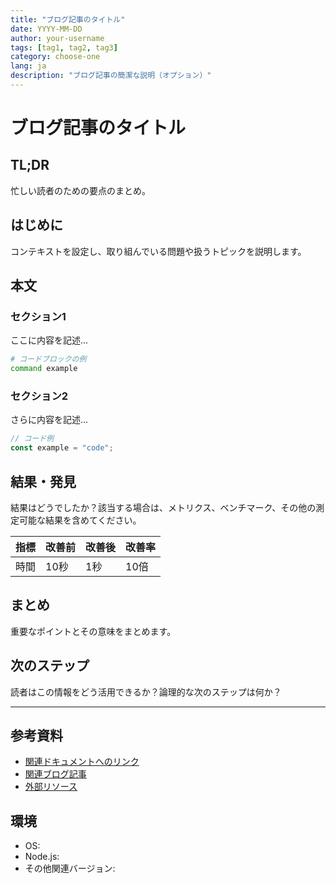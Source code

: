 ```yaml
---
title: "ブログ記事のタイトル"
date: YYYY-MM-DD
author: your-username
tags: [tag1, tag2, tag3]
category: choose-one
lang: ja
description: "ブログ記事の簡潔な説明（オプション）"
---
```


# ブログ記事のタイトル

## TL;DR

忙しい読者のための要点のまとめ。

## はじめに

コンテキストを設定し、取り組んでいる問題や扱うトピックを説明します。

## 本文

### セクション1

ここに内容を記述...

```bash
# コードブロックの例
command example
```

### セクション2

さらに内容を記述...

```typescript
// コード例
const example = "code";
```

## 結果・発見

結果はどうでしたか？該当する場合は、メトリクス、ベンチマーク、その他の測定可能な結果を含めてください。

| 指標 | 改善前 | 改善後 | 改善率 |
|------|--------|--------|--------|
| 時間 | 10秒   | 1秒    | 10倍   |

## まとめ

重要なポイントとその意味をまとめます。

## 次のステップ

読者はこの情報をどう活用できるか？論理的な次のステップは何か？

---

## 参考資料

- [関連ドキュメントへのリンク](https://example.com)
- [関連ブログ記事](./another-post.md)
- [外部リソース](https://docs.example.com)

## 環境

- OS: 
- Node.js: 
- その他関連バージョン:
